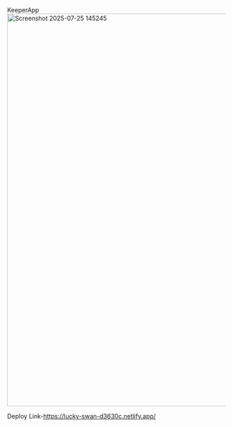 KeeperApp
<img width="1913" height="905" alt="Screenshot 2025-07-25 145245" src="https://github.com/user-attachments/assets/027a3c0c-9bf4-415f-b936-35fc605ebcda" />

Deploy Link-https://lucky-swan-d3630c.netlify.app/
